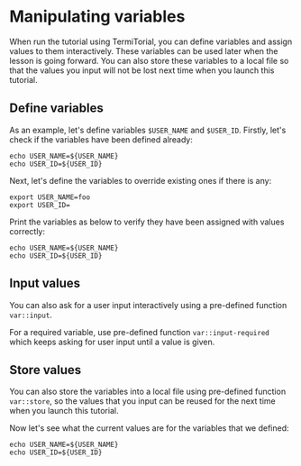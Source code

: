 # Manipulating variables

When run the tutorial using TermiTorial, you can define variables and assign values to them interactively.
These variables can be used later when the lesson is going forward. You can also store these variables to
a local file so that the values you input will not be lost next time when you launch this tutorial.

## Define variables

As an example, let's define variables `$USER_NAME` and `$USER_ID`. Firstly, let's check if the variables
have been defined already:
```shell
echo USER_NAME=${USER_NAME}
echo USER_ID=${USER_ID}
```

Next, let's define the variables to override existing ones if there is any:
```shell
export USER_NAME=foo
export USER_ID=
```

Print the variables as below to verify they have been assigned with values correctly:
```shell
echo USER_NAME=${USER_NAME}
echo USER_ID=${USER_ID}
```

## Input values

You can also ask for a user input interactively using a pre-defined function `var::input`.

<!--shell
var::input "Please input your name" USER_NAME
-->

For a required variable, use pre-defined function `var::input-required` which keeps asking for user input
until a value is given.

<!--shell
var::input-required "Please input your id" USER_ID
-->

## Store values

You can also store the variables into a local file using pre-defined function `var::store`, so the values
that you input can be reused for the next time when you launch this tutorial.
<!--shell
var::store USER_NAME
var::store USER_ID
-->

Now let's see what the current values are for the variables that we defined:
```shell
echo USER_NAME=${USER_NAME}
echo USER_ID=${USER_ID}
```
